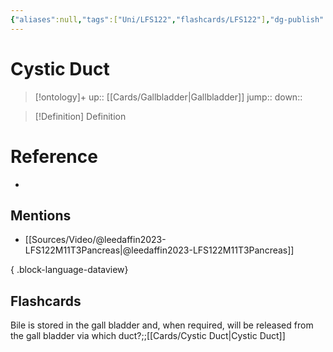 ```yaml
---
{"aliases":null,"tags":["Uni/LFS122","flashcards/LFS122"],"dg-publish":true,"permalink":"/cards/cystic-duct/","dgPassFrontmatter":true}
---
```


# Cystic Duct

> [!ontology]+
> up:: [[Cards/Gallbladder\|Gallbladder]]
> jump:: 
> down:: 

> [!Definition] Definition
> 

# Reference
- 

## Mentions
- [[Sources/Video/@leedaffin2023-LFS122M11T3Pancreas\|@leedaffin2023-LFS122M11T3Pancreas]]

{ .block-language-dataview}

## Flashcards

Bile is stored in the gall bladder and, when required, will be released from the gall bladder via which duct?;;[[Cards/Cystic Duct\|Cystic Duct]]
<!--SR:!2023-10-26,2,150-->